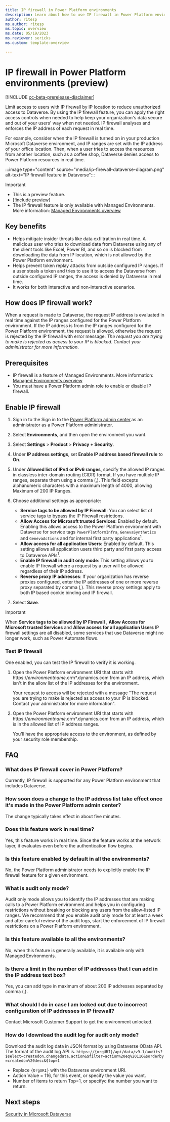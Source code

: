 ```yaml
---
title: IP firewall in Power Platform environments
description: Learn about how to use IP firewall in Power Platform environments.
author: ritesp
ms.author: ritesp
ms.topic: overview
ms.date: 05/19/2023
ms.reviewer: sericks
ms.custom: template-overview

---
```


# IP firewall in Power Platform environments (preview)

[!INCLUDE [cc-beta-prerelease-disclaimer](../includes/cc-beta-prerelease-disclaimer.md)]

Limit access to users with IP firewall by IP location to reduce unauthorized access to Dataverse. By using the IP firewall feature, you can apply the right access controls when needed to help keep your organization's data secure and out of your users' way when not needed. IP firewall analyses and enforces the IP address of each request in real time. 

For example, consider when the IP firewall is turned on in your production Microsoft Dataverse environment, and IP ranges are set with the IP address of your office location. Then, when a user tries to access the resources from another location, such as a coffee shop, Dataverse denies access to Power Platform resources in real time.

:::image type="content" source="media/ip-firewall-dataverse-diagram.png" alt-text="IP firewall feature in Dataverse":::

> [!IMPORTANT]
> - This is a preview feature.
> - [!include [preview](../includes/cc-preview-features-definition.md)]
> - The IP firewall feature is only available with Managed Environments. More information: [Managed Environments overview](managed-environment-overview.md)

## Key benefits

- Helps mitigate insider threats like data exfiltration in real time. A malicious user who tries to download data from Dataverse using any of the client tools like Excel, Power BI, and so on is blocked from downloading the data from IP location, which is not allowed by the Power Platform environment.
- Helps prevent token replay attacks from outside configured IP ranges. If a user steals a token and tries to use it to access the Dataverse from outside configured IP ranges, the access is denied by Dataverse in real time.
- It works for both interactive and non-interactive scenarios.

## How does IP firewall work?

When a request is made to Dataverse, the request IP address is evaluated in real time against the IP ranges configured for the Power Platform environment. If the IP address is from the IP ranges configured for the Power Platform environment, the request is allowed, otherwise the request is rejected by the IP firewall with error message: *The request you are trying to make is rejected as access to your IP is blocked. Contact your administrator for more information*.

## Prerequisites

- IP firewall is a feature of Managed Environments. More information: [Managed Environments overview](managed-environment-overview.md)
- You must have a Power Platform admin role to enable or disable IP firewall.

## Enable IP firewall

1. Sign in to the Sign in to the [Power Platform admin center](https://admin.powerplatform.microsoft.com) as an administrator as a Power Platform administrator.
1. Select **Environments**, and then open the environment you want.
1. Select **Settings** > **Product** > **Privacy + Security**.
1. Under **IP address settings**, set **Enable IP address based firewall rule** to **On**.
1. Under **Allowed list of IPv4 or IPv6 ranges**, specify the allowed IP ranges in classless inter-domain routing (CIDR) format. If you have multiple IP ranges, separate them using a comma (,). This field excepts alphanumeric characters with a maximum length of 4000, allowing Maximum of 200 IP Ranges.
1. Choose additional settings as appropriate:

   - **Service tags to be allowed by IP Firewall**: You can select list of service tags to bypass the IP Firewall restrictions.
   - **Allow Access for Microsoft trusted Services**: Enabled by default. Enabling this allows access to the Power Platform environment with Dataverse for service tags `PowerPlatformInfra`, `GenevaSynthetics` and `GenevaActions` and for internal first party applications<sup>1</sup>.
   - **Allow access for all application Users**: Enabled by default. This setting allows all application users third party and first party access to Dataverse APIs<sup>1</sup>.
   - **Enable IP firewall in audit only mode**: This setting allows you to enable IP firewall where a request by a user will be allowed regardless of their IP address.<!-- Is this captured in the Audit Summary view? https://learn.microsoft.com/en-us/power-platform/admin/manage-dataverse-auditing#use-the-audit-summary-view -->
   - **Reverse proxy IP addresses**: If your organization has reverse proxies configured, enter the IP addresses of one or more reverse proxy separated by comma (,). This reverse proxy settings apply to both IP based cookie binding and IP firewall.

1. Select **Save**.

> [!IMPORTANT]
> When **Service tags to be allowed by IP Firewall** , **Allow Access for Microsoft trusted Services** and **Allow access for all application Users** IP firewall settings are all disabled, some services that use Dataverse might no longer work, such as Power Automate flows. <!-- Need more explanation for this. How/what breaks? What integrations besides flows?-->

### Test IP firewall

One enabled, you can test the IP firewall to verify it is working.

1. Open the Power Platform environment URI that starts with https://*environmentname*.crm*.dynamics.com from an IP address, which isn't in the allow list of the IP addresses for the environment.

   Your request to access will be rejected with a message "The request you are trying to make is rejected as access to your IP is blocked. Contact your administrator for more information".
1. Open the Power Platform environment URI that starts with https://*environmentname*.crm*.dynamics.com from an IP address, which is in the allowed list of IP address ranges.

   You'll have the appropriate access to the environment, as defined by your security role membership.

## FAQ

### What does IP firewall cover in Power Platform?

Currently, IP firewall is supported for any Power Platform environment that includes Dataverse. 

### How soon does a change to the IP address list take effect once it's made in the Power Platform admin center?

The change typically takes effect in about five minutes.

### Does this feature work in real time?

Yes, this feature works in real time. Since the feature works at the network layer, it evaluates even before the authentication flow begins.

### Is this feature enabled by default in all the environments?

No, the Power Platform administrator needs to explicitly enable the IP firewall feature for a given environment.

### What is audit only mode?

Audit only mode allows you to identify the IP addresses that are making calls to a Power Platform environment and helps you in configuring restrictions without breaking or blocking any users from the allow-listed IP ranges. We recommend that you enable audit only mode for at least a week and after careful review of the audit logs, start the enforcement of IP firewall restrictions on a Power Platform environment.

### Is this feature available to all the environments?

No, when this feature is generally available, it is available only with Managed Environments.

### Is there a limit in the number of IP addresses that I can add in the IP address text box? 

Yes, you can add type in maximum of about 200 IP addresses separated by comma (,). 

### What should I do in case I am locked out due to incorrect configuration of IP addresses in IP firewall?

Contact Microsoft Customer Support to get the environment unlocked.

### How do I download the audit log for audit only mode? 

Download the audit log data in JSON format by using Dataverse OData API. The format of the audit log API is.
`https://{orgURI}/api/data/v9.1/audits?$select=createdon,changedata,action&$filter=action%20eq%20116&$orderby=createdon%20desc&$top=1` 

- Replace `{OrgURI}` with the Dataverse environment URI.
- Action Value = 116, for this event, or specify the value you want. <!--- what is this? -->
- Number of items to return Top=1, or specifyc the number you want to return.

## Next steps

[Security in Microsoft Dataverse](wp-security.md)
